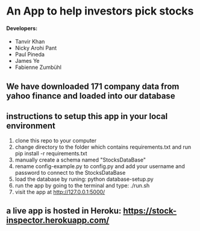 # An App to help investors pick stocks
#### Developers:  
- Tanvir Khan
- Nicky Arohi Pant
- Paul Pineda
- James Ye
- Fabienne Zumbühl
## We have downloaded 171 company data from yahoo finance and loaded into our database
## instructions to setup this app in your local environment
1. clone this repo to your computer
2. change directory to the folder which contains requirements.txt and run
    pip install -r requirements.txt
3. manually create a schema named "StocksDataBase"
4. rename config-example.py to config.py and add your username and password to connect to the StocksDataBase
5. load the database by runing:
   python database-setup.py
6. run the app by going to the terminal and type:  ./run.sh
7. visit the app at http://127.0.0.1:5000/
## a live app is hosted in Heroku: https://stock-inspector.herokuapp.com/
